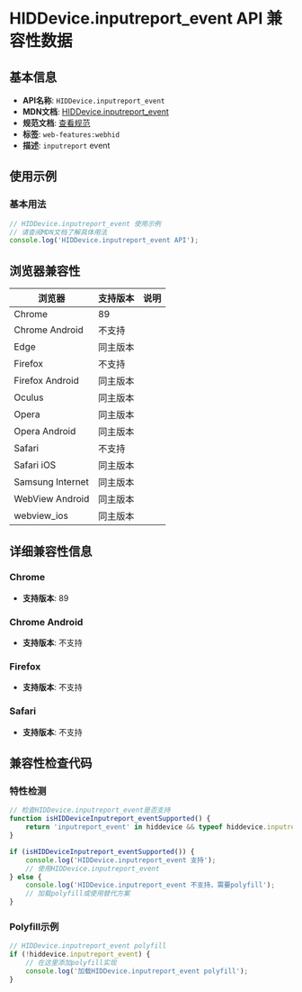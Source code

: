 # HIDDevice.inputreport_event API 兼容性数据

## 基本信息

- **API名称**: `HIDDevice.inputreport_event`
- **MDN文档**: [HIDDevice.inputreport_event](https://developer.mozilla.org/docs/Web/API/HIDDevice/inputreport_event)
- **规范文档**: [查看规范](https://wicg.github.io/webhid/#dom-hiddevice-oninputreport)
- **标签**: `web-features:webhid`
- **描述**: `inputreport` event

## 使用示例

### 基本用法

```javascript
// HIDDevice.inputreport_event 使用示例
// 请查阅MDN文档了解具体用法
console.log('HIDDevice.inputreport_event API');
```

## 浏览器兼容性

| 浏览器 | 支持版本 | 说明 |
|--------|----------|------|
| Chrome | 89 |  |
| Chrome Android | 不支持 |  |
| Edge | 同主版本 |  |
| Firefox | 不支持 |  |
| Firefox Android | 同主版本 |  |
| Oculus | 同主版本 |  |
| Opera | 同主版本 |  |
| Opera Android | 同主版本 |  |
| Safari | 不支持 |  |
| Safari iOS | 同主版本 |  |
| Samsung Internet | 同主版本 |  |
| WebView Android | 同主版本 |  |
| webview_ios | 同主版本 |  |

## 详细兼容性信息

### Chrome

- **支持版本**: 89

### Chrome Android

- **支持版本**: 不支持

### Firefox

- **支持版本**: 不支持

### Safari

- **支持版本**: 不支持

## 兼容性检查代码

### 特性检测

```javascript
// 检查HIDDevice.inputreport_event是否支持
function isHIDDeviceInputreport_eventSupported() {
    return 'inputreport_event' in hiddevice && typeof hiddevice.inputreport_event === 'function';
}

if (isHIDDeviceInputreport_eventSupported()) {
    console.log('HIDDevice.inputreport_event 支持');
    // 使用HIDDevice.inputreport_event
} else {
    console.log('HIDDevice.inputreport_event 不支持，需要polyfill');
    // 加载polyfill或使用替代方案
}
```

### Polyfill示例

```javascript
// HIDDevice.inputreport_event polyfill
if (!hiddevice.inputreport_event) {
    // 在这里添加polyfill实现
    console.log('加载HIDDevice.inputreport_event polyfill');
}
```

